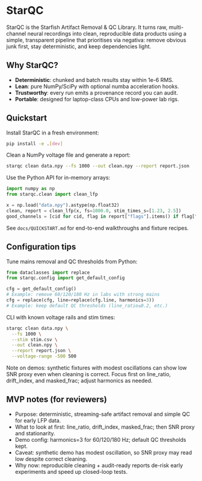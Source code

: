 ﻿# StarQC

StarQC is the Starfish Artifact Removal & QC Library. It turns raw, multi-channel neural recordings into clean, reproducible data products using a simple, transparent pipeline that prioritises via negativa: remove obvious junk first, stay deterministic, and keep dependencies light.

## Why StarQC?
- **Deterministic**: chunked and batch results stay within 1e-6 RMS.
- **Lean**: pure NumPy/SciPy with optional numba acceleration hooks.
- **Trustworthy**: every run emits a provenance record you can audit.
- **Portable**: designed for laptop-class CPUs and low-power lab rigs.

## Quickstart

Install StarQC in a fresh environment:

```bash
pip install -e .[dev]
```

Clean a NumPy voltage file and generate a report:

```bash
starqc clean data.npy --fs 1000 --out clean.npy --report report.json
```

Use the Python API for in-memory arrays:

```python
import numpy as np
from starqc.clean import clean_lfp

x = np.load("data.npy").astype(np.float32)
clean, report = clean_lfp(x, fs=1000.0, stim_times_s=[1.23, 2.5])
good_channels = [cid for cid, flag in report["flags"].items() if flag["pass"]]
```

See `docs/QUICKSTART.md` for end-to-end walkthroughs and fixture recipes.

## Configuration tips

Tune mains removal and QC thresholds from Python:

```python
from dataclasses import replace
from starqc.config import get_default_config

cfg = get_default_config()
# Example: remove 60/120/180 Hz in labs with strong mains
cfg = replace(cfg, line=replace(cfg.line, harmonics=3))
# Example: keep default QC thresholds (line_ratio≤0.2, etc.)
```

CLI with known voltage rails and stim times:

```bash
starqc clean data.npy \
  --fs 1000 \
  --stim stim.csv \
  --out clean.npy \
  --report report.json \
  --voltage-range -500 500
```

Note on demos: synthetic fixtures with modest oscillations can show low SNR proxy even when cleaning is correct. Focus first on line_ratio, drift_index, and masked_frac; adjust harmonics as needed.

## MVP notes (for reviewers)

- Purpose: deterministic, streaming-safe artifact removal and simple QC for early LFP data.
- What to look at first: line_ratio, drift_index, masked_frac; then SNR proxy and stationarity.
- Demo config: harmonics=3 for 60/120/180 Hz; default QC thresholds kept.
- Caveat: synthetic demo has modest oscillation, so SNR proxy may read low despite correct cleaning.
- Why now: reproducible cleaning + audit-ready reports de-risk early experiments and speed up closed-loop tests.
